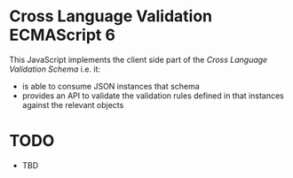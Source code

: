 # Cross Language Validation ECMAScript 6
This JavaScript implements the client side part of the _Cross Language Validation Schema_
i.e. it:
- is able to consume JSON instances that schema
- provides an API to validate the validation rules defined in that instances against the relevant objects

# TODO
- TBD
